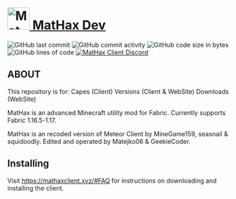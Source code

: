 # <a href="https://mathaxclient.xyz"><img src="https://dev.mathaxclient.xyz/resources/images/icons/icon.png" alt="MatHax" height="50"/> MatHax Dev</a>
<img src="https://img.shields.io/github/last-commit/Matejko06/MatHaxDev" alt="GitHub last commit"/>
<img src="https://img.shields.io/github/commit-activity/w/Matejko06/MatHaxDev" alt="GitHub commit activity"/>
<img src="https://img.shields.io/github/languages/code-size/Matejko06/MatHaxDev" alt="GitHub code size in bytes"/>
<img src="https://tokei.rs/b1/github/Matejko06/MatHaxDev" alt="GitHub lines of code"/>
<a href="https://mathaxclient.xyz/Discord"><img src="https://img.shields.io/discord/823286525402939402?logo=discord" alt="MatHax Client Discord"/></a>

## ABOUT

This repository is for:
Capes (Client)
Versions (Client & WebSite)
Downloads (WebSite)

MatHax is an advanced Minecraft utility mod for Fabric. Currently supports Fabric 1.16.5-1.17.

MatHax is an recoded version of Meteor Client by MineGame159, seasnail & squidoodly.
Edited and operated by Matejko06 & GeekieCoder.

## Installing
Visit https://mathaxclient.xyz/#FAQ for instructions on downloading and installing the client.
